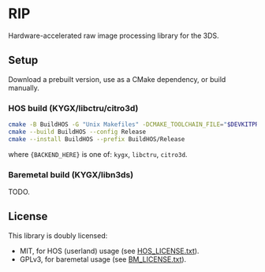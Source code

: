 # RIP

Hardware-accelerated raw image processing library for the 3DS.

## Setup

Download a prebuilt version, use as a CMake dependency, or build manually.

### HOS build (KYGX/libctru/citro3d)

```sh
cmake -B BuildHOS -G "Unix Makefiles" -DCMAKE_TOOLCHAIN_FILE="$DEVKITPRO/cmake/3DS.cmake" -DCMAKE_BUILD_TYPE=Release -DRIP_BACKEND="{BACKEND_HERE}" -DRIP_ENABLE_TESTS=ON
cmake --build BuildHOS --config Release
cmake --install BuildHOS --prefix BuildHOS/Release
```

where `{BACKEND_HERE}` is one of: `kygx`, `libctru`, `citro3d`.

### Baremetal build (KYGX/libn3ds)

TODO.

## License

This library is doubly licensed:

- MIT, for HOS (userland) usage (see [HOS_LICENSE.txt](HOS_LICENSE.txt)).
- GPLv3, for baremetal usage (see [BM_LICENSE.txt](BM_LICENSE.txt)).